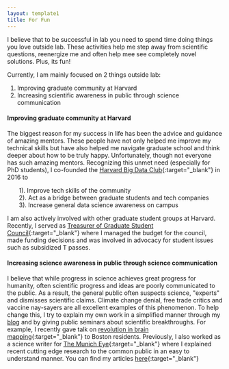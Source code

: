 ```yaml
---
layout: template1
title: For Fun
---
```


<!-- Global site tag (gtag.js) - Google Analytics -->
<script async src="https://www.googletagmanager.com/gtag/js?id=UA-111431367-5"></script>
<script>
  window.dataLayer = window.dataLayer || [];
  function gtag(){dataLayer.push(arguments);}
  gtag('js', new Date());

  gtag('config', 'UA-111431367-5');
</script>

I believe that to be successful in lab you need to spend time doing things you love outside lab. These activities help me step away from scientific questions, reenergize me and often help mee see completely novel solutions. Plus, its fun!

Currently, I am mainly focused on 2 things outside lab:

1. Improving graduate community at Harvard
2. Increasing scientific awareness in public through science communication

#### **Improving graduate community at Harvard**

The biggest reason for my success in life has been the advice and guidance of amazing mentors. These people have not only helped me improve my technical skills but have also helped me navigate graduate school and think deeper about how to be truly happy. Unfortunately, though not everyone has such amazing mentors. Recognizing this unmet need (especially for PhD students), I co-founded the [Harvard Big Data Club](www.harvardbigdata.com){:target="_blank"} in 2016 to 

&nbsp;&nbsp;&nbsp;&nbsp;&nbsp;&nbsp; 1). Improve tech skills of the community <br>
&nbsp;&nbsp;&nbsp;&nbsp;&nbsp;&nbsp; 2). Act as a bridge between graduate students and tech companies <br>
&nbsp;&nbsp;&nbsp;&nbsp;&nbsp;&nbsp; 3). Increase general data science awareness on campus <br> 

I am also actively involved with other graduate student groups at Harvard. Recently, I served as [Treasurer of Graduate Student Council](http://gsc.fas.harvard.edu/people/chinmay-shukla){:target="_blank"} where I managed the budget for the council, made funding decisions and was involved in advocacy for student issues such as subsidized T passes.

#### **Increasing science awareness in public through science communication**

I believe that while progress in science achieves great progress for humanity, often scientific progress and ideas are poorly communicated to the public. As a result, the general public often suspects science, "experts" and dismisses scientific claims. Climate change denial, free trade critics and vaccine nay-sayers are all excellent examples of this phenomenon. To help change this, I try to explain my own work in a simplified manner through my [blog](https://medium.com/@outside2SDs) and by giving public seminars about scientific breakthroughs. For example, I recently gave talk on [revolution in brain mapping](https://www.youtube.com/watch?v=QwEuoPkcOUA){:target="_blank"} to Boston residents. Previously, I also worked as a science writer for [The Munich Eye](http://themunicheye.com/global_scripts/contributors/index.php?contributor=Chinmay%20Shukla){:target="_blank"} where I explained recent cutting edge research to the common public in an easy to understand manner. You can find my articles [here](http://themunicheye.com/journalist/Chinmay%20Shukla){:target="_blank"}

